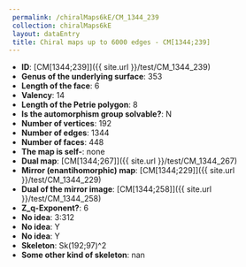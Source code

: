 ```yaml
--- 
 permalink: /chiralMaps6kE/CM_1344_239 
 collection: chiralMaps6kE
 layout: dataEntry
 title: Chiral maps up to 6000 edges - CM[1344;239]
---
```


- **ID**: [CM[1344;239]]({{ site.url }}/test/CM_1344_239)
- **Genus of the underlying surface**: 353
- **Length of the face**: 6
- **Valency**: 14
- **Length of the Petrie polygon**: 8
- **Is the automorphism group solvable?**: N
- **Number of vertices**: 192
- **Number of edges**: 1344
- **Number of faces**: 448
- **The map is self-**: none
- **Dual map**: [CM[1344;267]]({{ site.url }}/test/CM_1344_267)
- **Mirror (enantihomorphic) map**: [CM[1344;229]]({{ site.url }}/test/CM_1344_229)
- **Dual of the mirror image**: [CM[1344;258]]({{ site.url }}/test/CM_1344_258)
- **Z_q-Exponent?**: 6
- **No idea**:  3:312
- **No idea**: Y
- **No idea**: Y
- **Skeleton**: Sk(192;97)^2
- **Some other kind of skeleton**: nan
